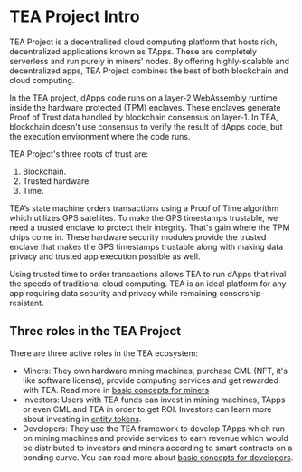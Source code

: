 # TEA Project Intro
TEA Project is a decentralized cloud computing platform that hosts rich, decentralized applications known as TApps. These are completely serverless and run purely in miners' nodes. By offering highly-scalable and decentralized apps, TEA Project combines the best of both blockchain and cloud computing. 

In the TEA project, dApps code runs on a layer-2 WebAssembly runtime inside the hardware protected (TPM) enclaves. These enclaves generate Proof of Trust data handled by blockchain consensus on layer-1. In TEA, blockchain doesn't use consensus to verify the result of dApps code, but the execution environment where the code runs. 

TEA Project's three roots of trust are:

1. Blockchain.
2. Trusted hardware.
3. Time. 

TEA’s state machine orders transactions using a Proof of Time algorithm which utilizes GPS satellites. To make the GPS timestamps trustable, we need a trusted enclave to protect their integrity. That's gain where the TPM chips come in. These hardware security modules provide the trusted enclave that makes the GPS timestamps trustable along with making data privacy and trusted app execution possible as well.

Using trusted time to order transactions allows TEA to run dApps that rival the speeds of traditional cloud computing. TEA is an ideal platform for any app requiring data security and privacy while remaining censorship-resistant.

## Three roles in the TEA Project

There are three active roles in the TEA ecosystem:

- Miners: They own hardware mining machines, purchase CML (NFT, it's like software license), provide computing services and get rewarded with TEA. Read more in [basic concepts for miners](../_mining/TEA-Mining.md)
- Investors: Users with TEA funds can invest in mining machines, TApps or even CML and TEA in order to get ROI. Investors can learn more about investing in [entity tokens](../_token/TApp-Token-Supply-and-Demand.md).
- Developers: They use the TEA framework to develop TApps which run on mining machines and provide services to earn revenue which would be distributed to investors and miners according to smart contracts on a bonding curve. You can read more about [basic concepts for developers](../_tapps/Developers.md).